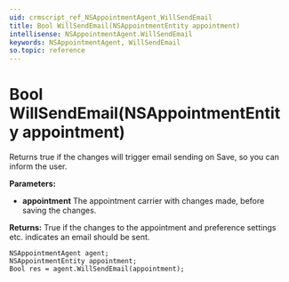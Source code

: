 ```yaml
---
uid: crmscript_ref_NSAppointmentAgent_WillSendEmail
title: Bool WillSendEmail(NSAppointmentEntity appointment)
intellisense: NSAppointmentAgent.WillSendEmail
keywords: NSAppointmentAgent, WillSendEmail
so.topic: reference
---
```


# Bool WillSendEmail(NSAppointmentEntity appointment)

Returns true if the changes will trigger email sending on Save, so you can inform the user.

**Parameters:**
 - **appointment** The appointment carrier with changes made, before saving the changes.

**Returns:** True if the changes to the appointment and preference settings etc. indicates an email should be sent.

```crmscript
NSAppointmentAgent agent;
NSAppointmentEntity appointment;
Bool res = agent.WillSendEmail(appointment);
```

